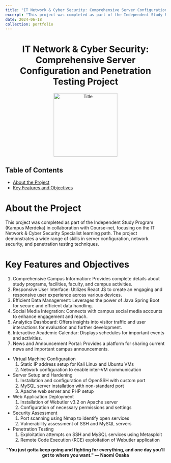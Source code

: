 ```yaml
---
title: "IT Network & Cyber Security: Comprehensive Server Configuration and Penetration Testing Project"
excerpt: "This project was completed as part of the Independent Study Program (Kampus Merdeka) in collaboration with Course-net, focusing on the IT Network & Cyber Security Specialist learning path. The project demonstrates a wide range of skills in server configuration, network security, and penetration testing techniques."
date: 2024-06-18
collection: portfolio
---
```

<div style="text-align:center;">
    <h1>IT Network & Cyber Security: Comprehensive Server Configuration and Penetration Testing Project</h1>
</div>

<div style="text-align:center;">
    <image src="/images/cy1.png" controls title="Title" height="200"></image>
</div>

## Table of Contents
- [About the Project](#about-the-project)
- [Key Features and Objectives](#key-features-and-objectives)

# About the Project
This project was completed as part of the Independent Study Program (Kampus Merdeka) in collaboration with Course-net, focusing on the IT Network & Cyber Security Specialist learning path. The project demonstrates a wide range of skills in server configuration, network security, and penetration testing techniques.

# Key Features and Objectives
  1. Comprehensive Campus Information: Provides complete details about study programs, facilities, faculty, and campus activities.
  2. Responsive User Interface: Utilizes React JS to create an engaging and responsive user experience across various devices.
  3. Efficient Data Management: Leverages the power of Java Spring Boot for secure and efficient data handling.
  4. Social Media Integration: Connects with campus social media accounts to enhance engagement and reach.
  5. Analytics Dashboard: Offers insights into visitor traffic and user interactions for evaluation and further development.
  6. Interactive Academic Calendar: Displays schedules for important events and activities.
  7. News and Announcement Portal: Provides a platform for sharing current news and important campus announcements.

- Virtual Machine Configuration
  1. Static IP address setup for Kali Linux and Ubuntu VMs
  2. Network configuration to enable inter-VM communication
- Server Setup and Hardening
  1. Installation and configuration of OpenSSH with custom port
  2. MySQL server installation with non-standard port
  3. Apache web server and PHP setup
- Web Application Deployment
  1. Installation of Webutler v3.2 on Apache server
  2. Configuration of necessary permissions and settings
- Security Assessment
  1. Port scanning using Nmap to identify open services
  2. Vulnerability assessment of SSH and MySQL servers
- Penetration Testing
  1. Exploitation attempts on SSH and MySQL services using Metasploit
  2. Remote Code Execution (RCE) exploitation of Webutler application

<p align="center">
  <strong>"You just gotta keep going and fighting for everything, and one day you’ll get to where you want." — Naomi Osaka</strong>
</p>